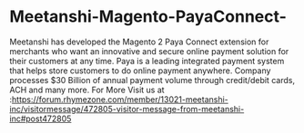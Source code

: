 # Meetanshi-Magento-PayaConnect-
Meetanshi has developed the Magento 2 Paya Connect extension for merchants who want an innovative and secure online payment solution for their customers at any time. Paya is a leading integrated payment system that helps store customers to do online payment anywhere. Company processes $30 Billion of annual payment volume through credit/debit cards, ACH and many more. For More Visit us at :https://forum.rhymezone.com/member/13021-meetanshi-inc/visitormessage/472805-visitor-message-from-meetanshi-inc#post472805
